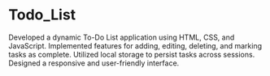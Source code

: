 # Todo_List
Developed a dynamic To-Do List application using HTML, CSS, and JavaScript. Implemented features for adding, editing, deleting, and marking tasks as complete. Utilized local storage to persist tasks across sessions. Designed a responsive and user-friendly interface.
